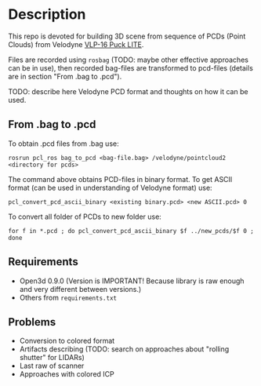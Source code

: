 # Description

This repo is devoted for building 3D scene from sequence of PCDs (Point Clouds) from Velodyne [VLP-16 Puck LITE](https://velodynelidar.com/products/puck-lite/).

Files are recorded using `rosbag` (TODO: maybe other effective approaches can be in use), then recorded bag-files are transformed to pcd-files (details are in section "From .bag to .pcd").

TODO: describe here Velodyne PCD format and thoughts on how it can be used.

## From .bag to .pcd

To obtain .pcd files from .bag use:

`rosrun pcl_ros bag_to_pcd <bag-file.bag> /velodyne/pointcloud2 <directory for pcds>`

The command above obtains PCD-files in binary format. To get ASCII format (can be used in understanding of Velodyne format) use:

`pcl_convert_pcd_ascii_binary <existing binary.pcd> <new ASCII.pcd> 0`

To convert all folder of PCDs to new folder use:

`for f in *.pcd ; do pcl_convert_pcd_ascii_binary $f ../new_pcds/$f 0 ; done`

## Requirements

* Open3d 0.9.0 (Version is IMPORTANT! Because library is raw enough and very different between versions.)
* Others from `requirements.txt`

## Problems

* Conversion to colored format
* Artifacts describing (TODO: search on approaches about "rolling shutter" for LIDARs)
* Last raw of scanner
* Approaches with colored ICP